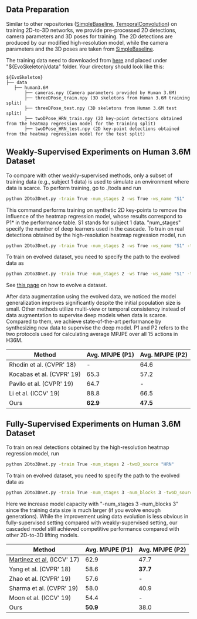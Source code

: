 ## Data Preparation
Similar to other repositories ([SimpleBaseline](https://github.com/una-dinosauria/3d-pose-baseline), [TemporalConvolution](https://github.com/facebookresearch/VideoPose3D)) on training 2D-to-3D  networks, we provide pre-processed 2D detections, camera parameters and 3D poses for training. The 2D detections are produced by our modified high-resolution model, while the camera parameters and the 3D poses are taken from [SimpleBaseline](https://github.com/una-dinosauria/3d-pose-baseline).

The training data need to downloaded from [here](https://drive.google.com/drive/folders/1zyW8ryGXLq4bumWnVGUROpDNdubWUExg?usp=sharing) and placed under "${EvoSkeleton}/data" folder. Your directory should look like this:
   ```
   ${EvoSkeleton}
   ├── data
      ├── human3.6M
          ├── cameras.npy (Camera parameters provided by Human 3.6M)
          ├── threeDPose_train.npy (3D skeletons from Human 3.6M training split)
          ├── threeDPose_test.npy (3D skeletons from Human 3.6M test split)
          ├── twoDPose_HRN_train.npy (2D key-point detections obtained from the heatmap regression model for the training split)
          ├── twoDPose_HRN_test.npy (2D key-point detections obtained from the heatmap regression model for the test split)
   ```
   
## Weakly-Supervised Experiments on Human 3.6M Dataset
To compare with other weakly-supervised methods, only a subset of training data (e.g., subject 1 data) is used to simulate an environment where data is scarce. 
To perform training, go to ./tools and run
```bash
python 2Dto3Dnet.py -train True -num_stages 2 -ws True -ws_name "S1"
```
This command performs training on synthetic 2D key-points to remove the influence of the heatmap regression model, whose results correspond to P1* in the performance table. S1 stands for subject 1 data. "num_stages" specify the number of deep learners used in the cascade.
To train on real detections obtained by the high-resolution heatmap regression model, run
```bash
python 2Dto3Dnet.py -train True -num_stages 2 -ws True -ws_name "S1" -twoD_source "HRN"
```
To train on evolved dataset, you need to specify the path to the evolved data as
```bash
python 2Dto3Dnet.py -train True -num_stages 2 -ws True -ws_name "S1" -twoD_source "HRN/synthetic" -evolved_path "YourDataPath"
```
See [this page](https://github.com/Nicholasli1995/EvoSkeleton/blob/master/docs/HHR.md) on how to evolve a dataset.


After data augmentation using the evolved data, we noticed the model generalization improves significantly despite the initial population size is small. Other methods utilize multi-view or temporal consistency instead of data augmentation to supervise deep models when data is scarce. Compared to them, we achieve state-of-the-art performance by synthesizing new data to supervise the deep model. P1 and P2 refers to the two protocols used for calculating average MPJPE over all 15 actions in H36M. 

| Method                    | Avg. MPJPE (P1) |  Avg. MPJPE (P2) |
| ------------------------- | --------------- |  --------------- |
| Rhodin et al. (CVPR' 18)  | -               |  64.6            |
| Kocabas et al. (CVPR' 19) | 65.3            |  57.2            |
| Pavllo et al. (CVPR' 19)  | 64.7            |  -               |
| Li et al. (ICCV' 19)      | 88.8            |  66.5            |
| Ours                      | **62.9**        |  **47.5**        |

## Fully-Supervised Experiments on Human 3.6M Dataset
To train on real detections obtained by the high-resolution heatmap regression model, run
```bash
python 2Dto3Dnet.py -train True -num_stages 2 -twoD_source "HRN"
```
To train on evolved dataset, you need to specify the path to the evolved data as
```bash
python 2Dto3Dnet.py -train True -num_stages 3 -num_blocks 3 -twoD_source "HRN/synthetic" -evolved_path "YourDataPath"
```
Here we increase model capacity with "-num_stages 3 -num_blocks 3" since the training data size is much larger (if you evolve enough generations).
While the improvement using data evolution is less obvious in fully-supervised setting compared with weakly-supervised setting, our cascaded model still achieved competitive performance compared with other 2D-to-3D lifting models.

| Method                     | Avg. MPJPE (P1) |  Avg. MPJPE (P2) |
| -------------------------- | --------------- |  --------------- |
| [Martinez et al.](https://github.com/una-dinosauria/3d-pose-baseline) (ICCV' 17) | 62.9            |  47.7            |
| Yang et al. (CVPR' 18)     | 58.6            |  **37.7**        |
| Zhao et al. (CVPR' 19)     | 57.6            |  -               |
| Sharma et al. (CVPR' 19)   | 58.0            |  40.9            |
| Moon et al. (ICCV' 19)     | 54.4            |  -               |
| Ours                       | **50.9**        |  38.0            |
